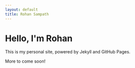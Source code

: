 ```yaml
---
layout: default
title: Rohan Sampath
---
```


# Hello, I'm Rohan

This is my personal site, powered by Jekyll and GitHub Pages.

More to come soon!
